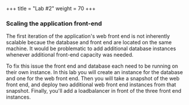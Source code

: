 +++
title = "Lab #2"
weight = 70
+++

### Scaling the application front-end

The first iteration of the application's web front end is not inherently scalable becaue the database and front end are located on the same machine. It would be problematic to add additional database instances whenever additional front-end capacity was needed. 

To fix this issue the front end and database each need to be running on their own instance. In this lab you will create an instance for the database and one for the web front end. Then you will take a snapshot of the web front end, and deploy two additional web front end instances from that snapshot. Finally, you'll add a loadbalancer in front of the three front end instances. 